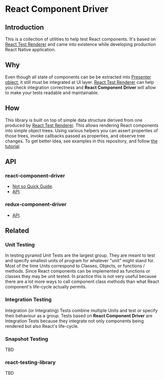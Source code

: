 # React Component Driver

## Introduction

This is a collection of utilities to help test React components. It's based on [React Test Renderer](https://reactjs.org/docs/test-renderer.html) and came into existence while developing production React Native application.

## Why

Even though all state of components can be be extracted into [Presenter object](https://martinfowler.com/eaaDev/PresentationModel.html), it still must be integrated at UI layer. [React Test Renderer](https://reactjs.org/docs/test-renderer.html) can help you check integration correctness and **React Component Driver** will allow to make your tests readable and maintainable.

## How

This library is built on top of simple data structure derived from one produced by [React Test Renderer](https://reactjs.org/docs/test-renderer.html). This allows rendering React components into simple object trees. Using various helpers you can assert properties of those trees, invoke callbacks passed as properties, and observe tree changes. To get better idea, see examples in this repository, and follow [the tutorial](Tutorial.md).

## API

### react-component-driver

- [Not so Quick Guide](packages/react-component-driver/README.org).
- [API](packages/react-component-driver/API.md).

### redux-component-driver

- [API](packages/redux-component-driver/API.md).

## Related

### Unit Testing

In testing pyramid Unit Tests are the largest group. They are meant to test and specify smallest units of program for whatever "unit" might stand for. Most of the time Units correspond to Classes, Objects, or functions / methods. Since React components can be implemented as functions or classes they may be unit tested. In practice this is not very useful because there are a lot more ways to call component class methods than what React component's life-cycle actually permits.

### Integration Testing

Integration (or Integrating) Tests combine multiple Units and test or specify their behaviour as a group. Tests based on **React Component Driver** are Integration Tests because they integrate not only components being rendered but also React's life-cycle.

### Snapshot Testing

TBD

### react-testing-library

TBD
